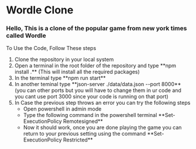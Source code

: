 <h1>Wordle Clone</h1>
<h3>Hello, This is a clone of the popular game from new york times called Wordle</h3>
<p>To Use the Code, Follow These steps</p>
<ol>
  <li>Clone the repository in your local system</li>
  <li>Open a terminal in the root folder of the repository and type **npm install .**  (This will install all the required packages)</li>
  <li>In the terminal type **npm run start**</li>
  <li>In another teminal type **json-server ./data/data.json --port 8000**  (you can other ports but you will have to change them in ur code and you cant use port 3000 since your code is running on that port)</li>
  <li>In Case the previous step throws an error you can try the following steps
    <ul>
      <li>Open powershell in admin mode</li>
      <li>Type the following command in the powershell terminal **Set-ExecutionPolicy Remotesigned**</li>
      <li>Now it should work, once you are done playing the game you can return to your previous setting using the command **Set-ExecutionPolicy Restricted**</li>
    </ul>
  </li>
</ol>
